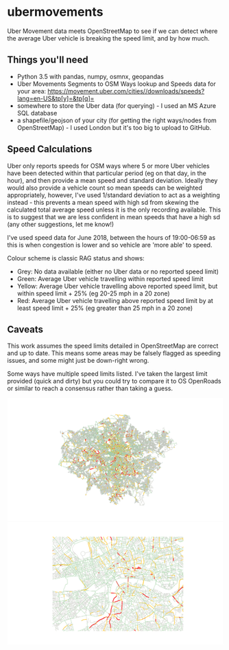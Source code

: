 # ubermovements
Uber Movement data meets OpenStreetMap to see if we can detect where the average Uber vehicle is breaking the speed limit, and by how much.

## Things you'll need
- Python 3.5 with pandas, numpy, osmnx, geopandas
- Uber Movements Segments to OSM Ways lookup and Speeds data for your area: [https://movement.uber.com/cities/<your city>/downloads/speeds?lang=en-US&tp[y]=<year>&tp[q]=<quarter>](https://movement.uber.com/cities/london/downloads/speeds?lang=en-US&tp[y]=<2018&tp[q]=4)
- somewhere to store the Uber data (for querying) - I used an MS Azure SQL database
- a shapefile/geojson of your city (for getting the right ways/nodes from OpenStreetMap) - I used London but it's too big to upload to GitHub.

## Speed Calculations
Uber only reports speeds for OSM ways where 5 or more Uber vehicles have been detected within that particular period (eg on that day, in the hour), and then provide a mean speed and standard deviation. Ideally they would also provide a vehicle count so mean speeds can be weighted appropriately, however, I've used 1/standard deviation to act as a weighting instead - this prevents a mean speed with high sd from skewing the calculated total average speed unless it is the only recording available. This is to suggest that we are less confident in mean speeds that have a high sd (any other suggestions, let me know!)

I've used speed data for June 2018, between the hours of 19:00-06:59 as this is when congestion is lower and so vehicle are 'more able' to speed.

Colour scheme is classic RAG status and shows:
- Grey: No data available (either no Uber data or no reported speed limit)
- Green: Average Uber vehicle travelling within reported speed limit
- Yellow: Average Uber vehicle travelling above reported speed limit, but within speed limit + 25% (eg 20-25 mph in a 20 zone)
- Red: Average Uber vehicle travelling above reported speed limit by at least speed limit + 25% (eg greater than 25 mph in a 20 zone)

## Caveats
This work assumes the speed limits detailed in OpenStreetMap are correct and up to date. This means some areas may be falsely flagged as speeding issues, and some might just be down-right wrong. 

Some ways have multiple speed limits listed. I've taken the largest limit provided (quick and dirty) but you could try to compare it to OS OpenRoads or similar to reach a consensus rather than taking a guess.

<img src="https://github.com/alex-drake/ubermovements/blob/master/plots/londonspeeds.png?raw=true" width="650">
<img src="https://github.com/alex-drake/ubermovements/blob/master/plots/centrallondonspeeds.png?raw=true" width="650">